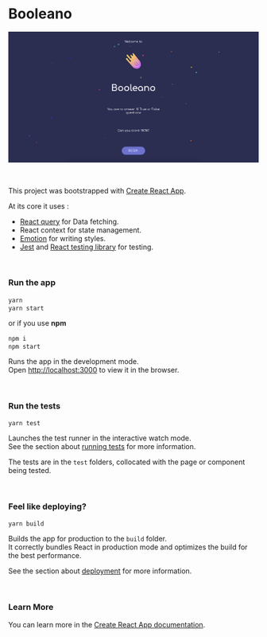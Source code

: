 # Booleano
![App Screenshot](./screenshot.png)

&nbsp;

This project was bootstrapped with [Create React App](https://github.com/facebook/create-react-app).

At its core it uses :
- [React query](https://react-query.tanstack.com/) for Data fetching.
- React context for state management.
- [Emotion](https://emotion.sh/) for writing styles.
- [Jest](https://jestjs.io/) and [React testing library](https://testing-library.com/docs/react-testing-library/intro) for testing.


&nbsp;

### Run the app
```
yarn
yarn start
```
or if you use **npm**
```
npm i
npm start
```

Runs the app in the development mode.\
Open [http://localhost:3000](http://localhost:3000) to view it in the browser. 

&nbsp;

### Run the tests
```
yarn test
```

Launches the test runner in the interactive watch mode.\
See the section about [running tests](https://facebook.github.io/create-react-app/docs/running-tests) for more information.

The tests are in the `test` folders, collocated with the page or component being tested.

&nbsp;

### Feel like deploying?

```
yarn build
```

Builds the app for production to the `build` folder.\
It correctly bundles React in production mode and optimizes the build for the best performance.

See the section about [deployment](https://facebook.github.io/create-react-app/docs/deployment) for more information.

&nbsp;

### Learn More

You can learn more in the [Create React App documentation](https://facebook.github.io/create-react-app/docs/getting-started).
